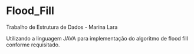 # Flood_Fill
Trabalho de Estrutura de Dados - Marina Lara

Utilizando a linguagem JAVA para implementação do algoritmo de flood fill conforme requisitado.
